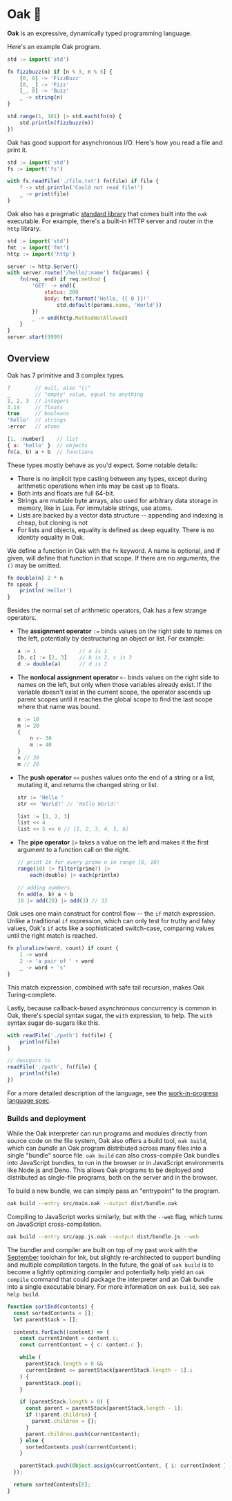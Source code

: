 # Oak 🌳

**Oak** is an expressive, dynamically typed programming language.

Here's an example Oak program.

```js
std := import('std')

fn fizzbuzz(n) if [n % 3, n % 5] {
    [0, 0] -> 'FizzBuzz'
    [0, _] -> 'Fizz'
    [_, 0] -> 'Buzz'
    _ -> string(n)
}

std.range(1, 101) |> std.each(fn(n) {
    std.println(fizzbuzz(n))
})
```

Oak has good support for asynchronous I/O. Here's how you read a file and print it.

```js
std := import('std')
fs := import('fs')

with fs.readFile('./file.txt') fn(file) if file {
    ? -> std.println('Could not read file!')
    _ -> print(file)
}
```

Oak also has a pragmatic [standard library](https://oaklang.org/lib/) that comes built into the `oak` executable. For example, there's a built-in HTTP server and router in the `http` library.

```js
std := import('std')
fmt := import('fmt')
http := import('http')

server := http.Server()
with server.route('/hello/:name') fn(params) {
    fn(req, end) if req.method {
        'GET' -> end({
            status: 200
            body: fmt.format('Hello, {{ 0 }}!'
                std.default(params.name, 'World'))
        })
        _ -> end(http.MethodNotAllowed)
    }
}
server.start(9999)
```

## Overview

Oak has 7 primitive and 3 complex types.

```js
?        // null, also "()"
_        // "empty" value, equal to anything
1, 2, 3  // integers
3.14     // floats
true     // booleans
'hello'  // strings
:error   // atoms

[1, :number]    // list
{ a: 'hello' }  // objects
fn(a, b) a + b  // functions
```

These types mostly behave as you'd expect. Some notable details:

- There is no implicit type casting between any types, except during arithmetic operations when ints may be cast up to floats.
- Both ints and floats are full 64-bit.
- Strings are mutable byte arrays, also used for arbitrary data storage in memory, like in Lua. For immutable strings, use atoms.
- Lists are backed by a vector data structure -- appending and indexing is cheap, but cloning is not
- For lists and objects, equality is defined as deep equality. There is no identity equality in Oak.

We define a function in Oak with the `fn` keyword. A name is optional, and if given, will define that function in that scope. If there are no arguments, the `()` may be omitted.

```js
fn double(n) 2 * n
fn speak {
    println('Hello!')
}
```

Besides the normal set of arithmetic operators, Oak has a few strange operators.

- The **assignment operator** `:=` binds values on the right side to names on the left, potentially by destructuring an object or list. For example:

  ```js
  a := 1              // a is 1
  [b, c] := [2, 3]    // b is 2, c is 3
  d := double(a)      // d is 2
  ```

- The **nonlocal assignment operator** `<-` binds values on the right side to names on the left, but only when those variables already exist. If the variable doesn't exist in the current scope, the operator ascends up parent scopes until it reaches the global scope to find the last scope where that name was bound.

  ```js
  n := 10
  m := 20
  {
      n <- 30
      m := 40
  }
  n // 30
  m // 20
  ```

- The **push operator** `<<` pushes values onto the end of a string or a list, mutating it, and returns the changed string or list.

  ```js
  str := 'Hello '
  str << 'World!' // 'Hello World!'

  list := [1, 2, 3]
  list << 4
  list << 5 << 6 // [1, 2, 3, 4, 5, 6]
  ```

- The **pipe operator** `|>` takes a value on the left and makes it the first argument to a function call on the right.

  ```js
  // print 2n for every prime n in range [0, 10)
  range(10) |> filter(prime?) |>
      each(double) |> each(println)

  // adding numbers
  fn add(a, b) a + b
  10 |> add(20) |> add(3) // 33
  ```

Oak uses one main construct for control flow -- the `if` match expression. Unlike a traditional `if` expression, which can only test for truthy and falsy values, Oak's `if` acts like a sophisticated switch-case, comparing values until the right match is reached.

```js
fn pluralize(word, count) if count {
    1 -> word
    2 -> 'a pair of ' + word
    _ -> word + 's'
}
```

This match expression, combined with safe tail recursion, makes Oak Turing-complete.

Lastly, because callback-based asynchronous concurrency is common in Oak, there's special syntax sugar, the `with` expression, to help. The `with` syntax sugar de-sugars like this.

```js
with readFile('./path') fn(file) {
    println(file)
}

// desugars to
readFile('./path', fn(file) {
    println(file)
})
```

For a more detailed description of the language, see the [work-in-progress language spec](docs/spec.md).

### Builds and deployment

While the Oak interpreter can run programs and modules directly from source code on the file system, Oak also offers a build tool, `oak build`, which can _bundle_ an Oak program distributed across many files into a single "bundle" source file. `oak build` can also cross-compile Oak bundles into JavaScript bundles, to run in the browser or in JavaScript environments like Node.js and Deno. This allows Oak programs to be deployed and distributed as single-file programs, both on the server and in the browser.

To build a new bundle, we can simply pass an "entrypoint" to the program.

```sh
oak build --entry src/main.oak --output dist/bundle.oak
```

Compiling to JavaScript works similarly, but with the `--web` flag, which turns on JavaScript cross-compilation.

```sh
oak build --entry src/app.js.oak --output dist/bundle.js --web
```

The bundler and compiler are built on top of my past work with the [September](https://github.com/thesephist/september) toolchain for Ink, but slightly re-architected to support bundling and multiple compilation targets. In the future, the goal of `oak build` is to become a lightly optimizing compiler and potentially help yield an `oak compile` command that could package the interpreter and an Oak bundle into a single executable binary. For more information on `oak build`, see `oak help build`.

```js
function sortInd(contents) {
  const sortedContents = [];
  let parentStack = [];

  contents.forEach((content) => {
    const currentIndent = content.i;
    const currentContent = { c: content.c };

    while (
      parentStack.length > 0 &&
      currentIndent <= parentStack[parentStack.length - 1].i
    ) {
      parentStack.pop();
    }

    if (parentStack.length > 0) {
      const parent = parentStack[parentStack.length - 1];
      if (!parent.children) {
        parent.children = [];
      }
      parent.children.push(currentContent);
    } else {
      sortedContents.push(currentContent);
    }

    parentStack.push(Object.assign(currentContent, { i: currentIndent }));
  });

  return sortedContents[0];
}
```

